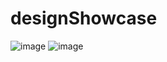 ﻿# designShowcase
![image](https://github.com/almoutifoivos/FreedomPerfumes/assets/140003705/813762da-2f3e-4c29-8488-f42033faaaa9)
![image](https://github.com/almoutifoivos/FreedomPerfumes/assets/140003705/da9ae95b-5a05-4fd8-895b-9810e1380aac)
